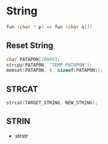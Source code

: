 # String

```c
fun (char * p) == fun (char a[])
```
## Reset String
```c
char PATAPON[20000];
strcpy(PATAPON, "TEMP PATAPON");
memset(PATAPON, 0, sizeof(PATAPON));
```

## STRCAT
```c
strcat(TARGET_STRING, NEW_STRING);
```
## STRIN
- strstr